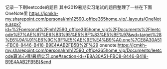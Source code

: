 记录一下刷leetcode的题目
其中2019暑期实习笔试的题目整理了一些在下面OneNote里
https://jcmkh-my.sharepoint.com/personal/mh12590_office365home_vip/_layouts/OneNote.aspx?id=%2Fpersonal%2Fmh12590_office365home_vip%2FDocuments%2Fleetcode%E7%AE%97%E6%B3%95%E5%BF%83%E5%BE%97&wd=target%28%E6%9A%91%E6%9C%9F%E5%AE%9E%E4%B9%A0.one%7CE8A30A51-FBC8-8446-B418-B9E4AAB2FB5B%2F%29
onenote:https://jcmkh-my.sharepoint.com/personal/mh12590_office365home_vip/Documents/leetcode算法心得/暑期实习.one#section-id={E8A30A51-FBC8-8446-B418-B9E4AAB2FB5B}&end